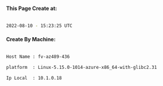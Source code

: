 
   
#### This Page Create at:

```bash

2022-08-10 - 15:23:25 UTC

```

#### Create By Machine:

```bash

Host Name : fv-az489-436

platform  : Linux-5.15.0-1014-azure-x86_64-with-glibc2.31

Ip Local  : 10.1.0.18

```

